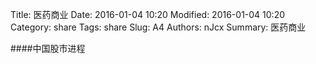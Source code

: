 Title: 医药商业
Date: 2016-01-04 10:20
Modified: 2016-01-04 10:20
Category: share
Tags: share
Slug: A4
Authors: nJcx
Summary: 医药商业


####中国股市进程

